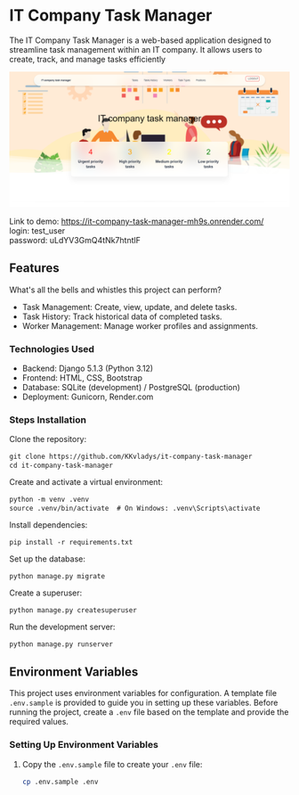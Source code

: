 
# IT Company Task Manager

The IT Company Task Manager is a web-based application designed to streamline task management within an IT company. It allows users to create, track, and manage tasks efficiently

![img.png](img.png)

Link to demo: https://it-company-task-manager-mh9s.onrender.com/  
login: test_user  
password: uLdYV3GmQ4tNk7htntlF  

## Features

What's all the bells and whistles this project can perform?
* Task Management: Create, view, update, and delete tasks.
* Task History: Track historical data of completed tasks.
* Worker Management: Manage worker profiles and assignments.

### Technologies Used

* Backend: Django 5.1.3 (Python 3.12)
* Frontend: HTML, CSS, Bootstrap
* Database: SQLite (development) / PostgreSQL (production)
* Deployment: Gunicorn, Render.com


### Steps Installation
Clone the repository:
```shell
git clone https://github.com/KKvladys/it-company-task-manager
cd it-company-task-manager
```
Create and activate a virtual environment:
```shell
python -m venv .venv
source .venv/bin/activate  # On Windows: .venv\Scripts\activate
```
Install dependencies:
```shell
pip install -r requirements.txt
```
Set up the database:
```shell
python manage.py migrate
```
Create a superuser:
```shell
python manage.py createsuperuser
```
Run the development server:
```shell
python manage.py runserver
```
## Environment Variables

This project uses environment variables for configuration. A template file `.env.sample` is provided to guide you in setting up these variables. Before running the project, create a `.env` file based on the template and provide the required values.

### Setting Up Environment Variables
1. Copy the `.env.sample` file to create your `.env` file:

   ```bash
   cp .env.sample .env
